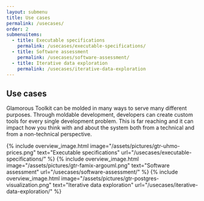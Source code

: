 ```yaml
---
layout: submenu
title: Use cases
permalink: /usecases/
order: 2
submenuitems:
  - title: Executable specifications
    permalink: /usecases/executable-specifications/
  - title: Software assessment
    permalink: /usecases/software-assessment/
  - title: Iterative data exploration
    permalink: /usecases/iterative-data-exploration
---
```


<section id="usecases">
  <div class="container pt-5 pb-5 jumbotron-small">
    <div class="row">
      <div class="col-md-12">
        <h1>Use cases</h1>
        <p class="lead">Glamorous Toolkit can be molded in many ways to serve many different purposes. Through moldable development, developers can create custom tools for every single development problem. This is far reaching and it can impact how you think with and about the system both from a technical and from a non-technical perspective.</p>
      </div>
    </div>
    <div class="row vspace usecase">
        {% include overview_image.html image="/assets/pictures/gtr-uhmo-prices.png" text="Executable specifications" url="/usecases/executable-specifications/" %}
        {% include overview_image.html image="/assets/pictures/gtr-famix-argouml.png" text="Software assessment" url="/usecases/software-assessment/" %}
        {% include overview_image.html image="/assets/pictures/gtr-postgres-visualization.png" text="Iterative data exploration" url="/usecases/iterative-data-exploration/" %}
    </div>
  </div>
</section>
